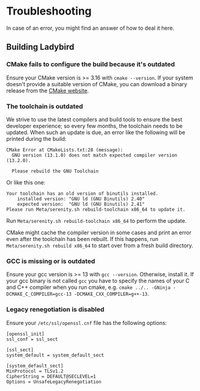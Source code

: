 # Troubleshooting

In case of an error, you might find an answer of how to deal it here.

## Building Ladybird

### CMake fails to configure the build because it's outdated

Ensure your CMake version is >= 3.16 with `cmake --version`. If your system doesn't provide a suitable
version of CMake, you can download a binary release from the [CMake website](https://cmake.org/download).

### The toolchain is outdated

We strive to use the latest compilers and build tools to ensure the best developer experience; so every
few months, the toolchain needs to be updated. When such an update is due, an error like the following
will be printed during the build:

```
CMake Error at CMakeLists.txt:28 (message):
  GNU version (13.1.0) does not match expected compiler version (13.2.0).

  Please rebuild the GNU Toolchain
```

Or like this one:

```
Your toolchain has an old version of binutils installed.
    installed version: "GNU ld (GNU Binutils) 2.40"
    expected version:  "GNU ld (GNU Binutils) 2.41"
Please run Meta/serenity.sh rebuild-toolchain x86_64 to update it.
```

Run `Meta/serenity.sh rebuild-toolchain x86_64` to perform the update.

CMake might cache the compiler version in some cases and print an error even after the toolchain has been rebuilt.
If this happens, run `Meta/serenity.sh rebuild x86_64` to start over from a fresh build directory.

### GCC is missing or is outdated

Ensure your gcc version is >= 13 with `gcc --version`. Otherwise, install it. If your gcc binary is not
called `gcc` you have to specify the names of your C and C++ compiler when you run cmake, e.g.
`cmake ../.. -GNinja -DCMAKE_C_COMPILER=gcc-13 -DCMAKE_CXX_COMPILER=g++-13`.

### Legacy renegotiation is disabled

Ensure your `/etc/ssl/openssl.cnf` file has the following options:

```console
[openssl_init]
ssl_conf = ssl_sect

[ssl_sect]
system_default = system_default_sect

[system_default_sect]
MinProtocol = TLSv1.2
CipherString = DEFAULT@SECLEVEL=1
Options = UnsafeLegacyRenegotiation
```
